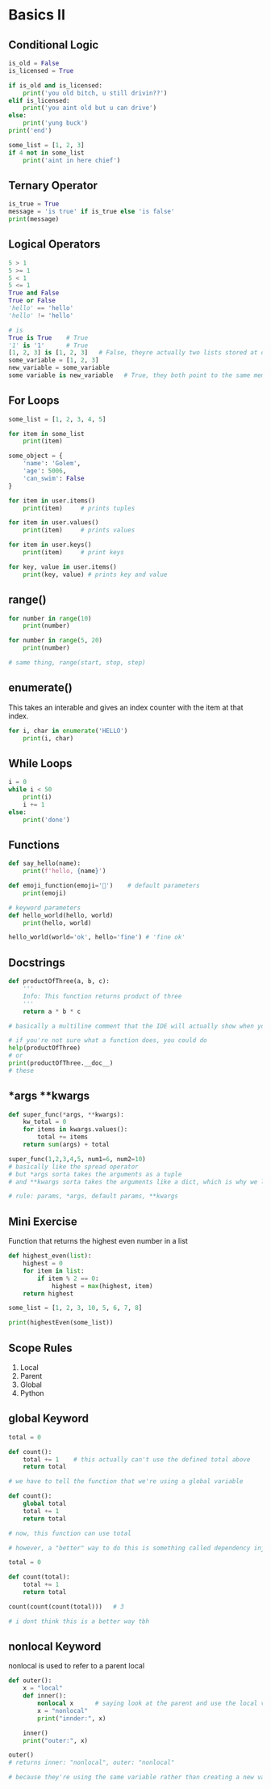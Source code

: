 # Basics II

## Conditional Logic
```py
is_old = False
is_licensed = True

if is_old and is_licensed:
    print('you old bitch, u still drivin??')
elif is_licensed:
    print('you aint old but u can drive')
else:
    print('yung buck')
print('end')

some_list = [1, 2, 3]
if 4 not in some_list
    print('aint in here chief')
```

## Ternary Operator
```py
is_true = True 
message = 'is true' if is_true else 'is false'
print(message)
```

## Logical Operators
```py
5 > 1
5 >= 1
5 < 1
5 <= 1
True and False
True or False
'hello' == 'hello'
'hello' != 'hello'

# is
True is True    # True
'1' is '1'      # True
[1, 2, 3] is [1, 2, 3]   # False, theyre actually two lists stored at diff locations
some_variable = [1, 2, 3]
new_variable = some_variable
some variable is new_variable   # True, they both point to the same memory location
```

## For Loops
```py
some_list = [1, 2, 3, 4, 5]

for item in some_list
    print(item)

some_object = {
    'name': 'Golem',
    'age': 5006,
    'can_swim': False 
}

for item in user.items()
    print(item)     # prints tuples

for item in user.values()
    print(item)     # prints values

for item in user.keys()
    print(item)     # print keys

for key, value in user.items()
    print(key, value) # prints key and value
```

## range()
```py
for number in range(10)
    print(number)

for number in range(5, 20)
    print(number)

# same thing, range(start, stop, step)
```

## enumerate()
This takes an interable and gives an index counter with the item at that index.

```py
for i, char in enumerate('HELLO')
    print(i, char)
```

## While Loops
```py
i = 0
while i < 50
    print(i)
    i += 1
else:
    print('done')
```

## Functions
```py
def say_hello(name):
    print(f'hello, {name}')

def emoji_function(emoji='🐬')    # default parameters
    print(emoji)

# keyword parameters
def hello_world(hello, world)
    print(hello, world)

hello_world(world='ok', hello='fine') # 'fine ok'
```

## Docstrings
```py
def productOfThree(a, b, c):
    '''
    Info: This function returns product of three
    '''
    return a * b * c

# basically a multiline comment that the IDE will actually show when you use the function

# if you're not sure what a function does, you could do
help(productOfThree)
# or
print(productOfThree.__doc__)
# these 
```

##  *args **kwargs
```py
def super_func(*args, **kwargs):
    kw_total = 0
    for items in kwargs.values():
        total += items
    return sum(args) + total

super_func(1,2,3,4,5, num1=6, num2=10)
# basically like the spread operator
# but *args sorta takes the arguments as a tuple
# and **kwargs sorta takes the arguments like a dict, which is why we loop .values()

# rule: params, *args, default params, **kwargs
```

## Mini Exercise
Function that returns the highest even number in a list

```py
def highest_even(list):
    highest = 0
    for item in list:
        if item % 2 == 0:
            highest = max(highest, item)
    return highest

some_list = [1, 2, 3, 10, 5, 6, 7, 8]

print(highestEven(some_list))
```

## Scope Rules

1. Local
2. Parent
3. Global
4. Python

## global Keyword

```py
total = 0

def count():
    total += 1    # this actually can't use the defined total above
    return total

# we have to tell the function that we're using a global variable

def count():
    global total
    total += 1
    return total

# now, this function can use total

# however, a "better" way to do this is something called dependency injection

total = 0

def count(total):
    total += 1
    return total

count(count(count(total)))   # 3

# i dont think this is a better way tbh
```

## nonlocal Keyword
nonlocal is used to refer to a parent local

```py
def outer():
    x = "local"
    def inner():
        nonlocal x      # saying look at the parent and use the local var x
        x = "nonlocal"
        print("innder:", x)

    inner()
    print("outer:", x)

outer()
# returns inner: "nonlocal", outer: "nonlocal"

# because they're using the same variable rather than creating a new var per scope
```
